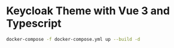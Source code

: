 # Keycloak Theme with Vue 3 and Typescript

```bash
docker-compose -f docker-compose.yml up --build -d
```